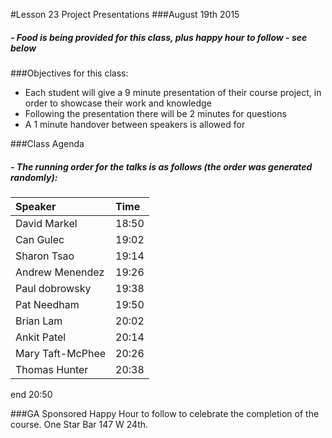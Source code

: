 #Lesson 23 Project Presentations
###August 19th 2015

##### - Food is being provided for this class, plus happy hour to follow - see below

###Objectives for this class:
 * Each student will give a 9 minute presentation of their course project, in order to showcase their work and knowledge
 * Following the presentation there will be 2 minutes for questions
 * A 1 minute handover between speakers is allowed for
 
###Class Agenda
##### - The running order for the talks is as follows (the order was generated randomly):

| Speaker          | Time             | 
| :----------------|:-----------------|
|David Markel      |    18:50         |
|Can Gulec         |    19:02         |
|Sharon Tsao       |    19:14         |
|Andrew Menendez   |    19:26         |
|Paul dobrowsky    |    19:38         |
|Pat Needham       |    19:50         |
|Brian  Lam        |    20:02         |
|Ankit Patel       |    20:14         |
|Mary Taft-McPhee  |    20:26         |
|Thomas Hunter     |    20:38         |

end 20:50
 
###GA Sponsored Happy Hour to follow to celebrate the completion of the course. One Star Bar 147 W 24th.
